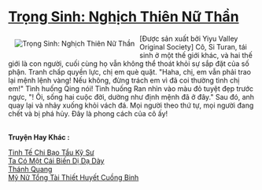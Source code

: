<a href="https://truyentiki.com/trong-sinh-nghich-thien-nu-than.30635/" title="Trọng Sinh: Nghịch Thiên Nữ Thần"><h1>Trọng Sinh: Nghịch Thiên Nữ Thần</h1></a><div style="display:table"><img align="right" style="float: left; padding: 10px;" src="https://truyentiki.com/a/img/str/src/30635.jpg" alt="Trọng Sinh: Nghịch Thiên Nữ Thần">[Được sản xuất bởi Yiyu Valley Original Society] Cô, Si Turan, tái sinh ở một thế giới khác, và hai thế giới là con người, cuối cùng họ vẫn không thể thoát khỏi sự sắp đặt của số phận. Tranh chấp quyền lực, chị em què quặt. "Haha, chị, em vẫn phải trao lại mệnh lệnh vàng! Nếu không, đừng trách em vì đã coi thường tình chị em!" Tình huống Qing nói! Tình huống Ran nhìn vào màu đỏ tuyệt đẹp trước ngực, "! Ôi, sống hai cuộc đời, dường như định mệnh đã ở đây." Sau đó, anh quay lại và nhảy xuống khỏi vách đá. Mọi người theo thứ tự, mọi người đang chết và bị phá hủy. Đây là phong cách của cô ấy!</div><p><br><b>Truyện Hay Khác :</b></p><a href="https://truyentiki.com/tinh-te-chi-bao-tau-ky-su.30634/" alt="Tinh Tế Chi Bạo Tẩu Kỹ Sư">Tinh Tế Chi Bạo Tẩu Kỹ Sư</a><br/><a href="https://github.com/nownovels/top500/tree/master/truyenhay/33840/" alt="Ta Có Một Cái Biến Dị Dạ Dày">Ta Có Một Cái Biến Dị Dạ Dày</a><br/><a href="https://github.com/nownovels/top500/tree/master/truyenhay/33897/" alt="Thánh Quang">Thánh Quang</a><br/><a href="https://github.com/nownovels/truyenhay/tree/master/truyenhay/30818/README.md" alt="Mỹ Nữ Tổng Tài Thiết Huyết Cuồng Binh">Mỹ Nữ Tổng Tài Thiết Huyết Cuồng Binh</a><br/>